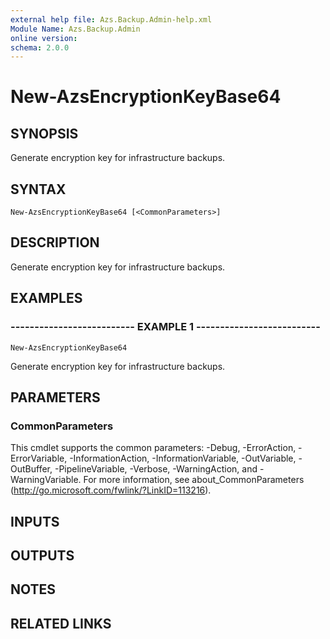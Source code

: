 ```yaml
---
external help file: Azs.Backup.Admin-help.xml
Module Name: Azs.Backup.Admin
online version: 
schema: 2.0.0
---
```


# New-AzsEncryptionKeyBase64

## SYNOPSIS
Generate encryption key for infrastructure backups.

## SYNTAX

```
New-AzsEncryptionKeyBase64 [<CommonParameters>]
```

## DESCRIPTION
Generate encryption key for infrastructure backups.

## EXAMPLES

### -------------------------- EXAMPLE 1 --------------------------
```
New-AzsEncryptionKeyBase64
```

Generate encryption key for infrastructure backups.

## PARAMETERS

### CommonParameters
This cmdlet supports the common parameters: -Debug, -ErrorAction, -ErrorVariable, -InformationAction, -InformationVariable, -OutVariable, -OutBuffer, -PipelineVariable, -Verbose, -WarningAction, and -WarningVariable. For more information, see about_CommonParameters (http://go.microsoft.com/fwlink/?LinkID=113216).

## INPUTS

## OUTPUTS

## NOTES

## RELATED LINKS

